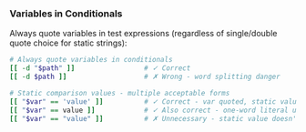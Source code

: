 ### Variables in Conditionals

Always quote variables in test expressions (regardless of single/double quote choice for static strings):

```bash
# Always quote variables in conditionals
[[ -d "$path" ]]                 # ✓ Correct
[[ -d $path ]]                   # ✗ Wrong - word splitting danger

# Static comparison values - multiple acceptable forms
[[ "$var" == 'value' ]]          # ✓ Correct - var quoted, static value in single quotes
[[ "$var" == value ]]            # ✓ Also correct - one-word literal unquoted
[[ "$var" == "value" ]]          # ✗ Unnecessary - static value doesn't need double quotes
```
